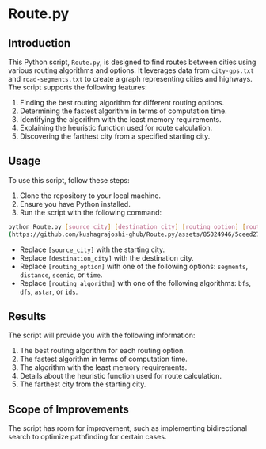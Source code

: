 # Route.py

## Introduction

This Python script, `Route.py`, is designed to find routes between cities using various routing algorithms and options. It leverages data from `city-gps.txt` and `road-segments.txt` to create a graph representing cities and highways. The script supports the following features:

1. Finding the best routing algorithm for different routing options.
2. Determining the fastest algorithm in terms of computation time.
3. Identifying the algorithm with the least memory requirements.
4. Explaining the heuristic function used for route calculation.
5. Discovering the farthest city from a specified starting city.

## Usage

To use this script, follow these steps:

1. Clone the repository to your local machine.
2. Ensure you have Python installed.
3. Run the script with the following command:

```bash
python Route.py [source_city] [destination_city] [routing_option] [routing_algorithm]
(https://github.com/kushagrajoshi-ghub/Route.py/assets/85024946/5ceed271-3907-4a72-a6a6-f6eeb8f257bd)
```

- Replace `[source_city]` with the starting city.
- Replace `[destination_city]` with the destination city.
- Replace `[routing_option]` with one of the following options: `segments`, `distance`, `scenic`, or `time`.
- Replace `[routing_algorithm]` with one of the following algorithms: `bfs`, `dfs`, `astar`, or `ids`.

## Results

The script will provide you with the following information:

1. The best routing algorithm for each routing option.
2. The fastest algorithm in terms of computation time.
3. The algorithm with the least memory requirements.
4. Details about the heuristic function used for route calculation.
5. The farthest city from the starting city.

## Scope of Improvements

The script has room for improvement, such as implementing bidirectional search to optimize pathfinding for certain cases.
